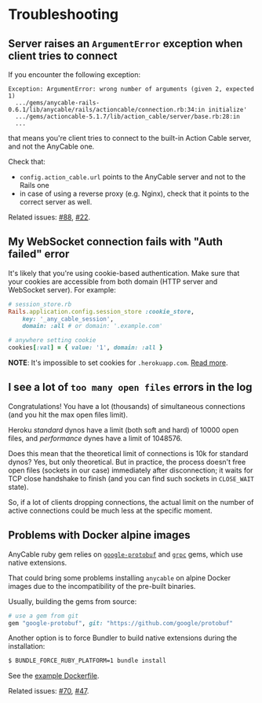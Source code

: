 # Troubleshooting

## Server raises an `ArgumentError` exception when client tries to connect

If you encounter the following exception:

```
Exception: ArgumentError: wrong number of arguments (given 2, expected 1)
  .../gems/anycable-rails-0.6.1/lib/anycable/rails/actioncable/connection.rb:34:in initialize'
  .../gems/actioncable-5.1.7/lib/action_cable/server/base.rb:28:in
  ...
```

that means you're client tries to connect to the built-in Action Cable server, and not the AnyCable one.

Check that:
- `config.action_cable.url` points to the AnyCable server and not to the Rails one
- in case of using a reverse proxy (e.g. Nginx), check that it points to the correct server as well.

Related issues: [#88](https://github.com/anycable/anycable-rails/issues/88), [#22](https://github.com/anycable/anycable-rails/issues/22).

## My WebSocket connection fails with "Auth failed" error

It's likely that you're using cookie-based authentication. Make sure that your cookies are accessible from both domain (HTTP server and WebSocket server). For example:

```ruby
# session_store.rb
Rails.application.config.session_store :cookie_store,
    key: '_any_cable_session',
    domain: :all # or domain: '.example.com'

# anywhere setting cookie
cookies[:val] = { value: '1', domain: :all }
```

**NOTE**: It's impossible to set cookies for `.herokuapp.com`. [Read more](https://devcenter.heroku.com/articles/cookies-and-herokuapp-com).

## I see a lot of `too many open files` errors in the log

Congratulations! You have a lot (thousands) of simultaneous connections (and you hit the max open files limit).

Heroku _standard_ dynos have a limit (both soft and hard) of 10000 open files, and _performance_ dynes have a limit of 1048576.

Does this mean that the theoretical limit of connections is 10k for standard dynos? Yes, but only theoretical.
But in practice, the process doesn't free open files (sockets in our case) immediately after disconnection; it waits for TCP close handshake to finish (and you can find such sockets in `CLOSE_WAIT` state).

So, if a lot of clients dropping connections, the actual limit on the number of active connections could be much less at the specific moment.

## Problems with Docker alpine images

AnyCable ruby gem relies on [`google-protobuf`](https://rubygems.org/gems/google-protobuf) and [`grpc`](https://rubygems.org/gems/grpc) gems, which use native extensions.

That could bring some problems installing `anycable` on alpine Docker images due to the incompatibility
of the pre-built binaries.

Usually, building the gems from source:

```ruby
# use a gem from git
gem "google-protobuf", git: "https://github.com/google/protobuf"
```

Another option is to force Bundler to build native extensions during the installation:

```sh
$ BUNDLE_FORCE_RUBY_PLATFORM=1 bundle install
```

See the [example Dockerfile](https://github.com/anycable/anycable/blob/master/etc/Dockerfile.alpine).

Related issues: [#70](https://github.com/anycable/anycable-rails/issues/70), [#47](https://github.com/anycable/anycable/issues/47).
